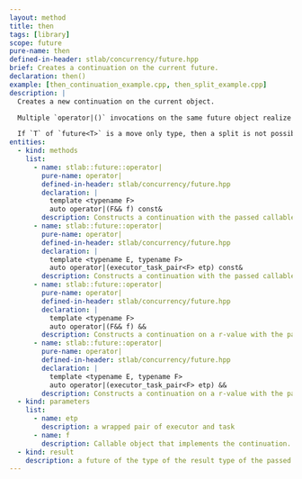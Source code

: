 ```yaml
---
layout: method
title: then
tags: [library]
scope: future
pure-name: then
defined-in-header: stlab/concurrency/future.hpp
brief: Creates a continuation on the current future.
declaration: then()
example: [then_continuation_example.cpp, then_split_example.cpp]
description: |
  Creates a new continuation on the current object. 

  Multiple `operator|()` invocations on the same future object realize a split. The result of this will be copied into all continuations. 

  If `T` of `future<T>` is a move only type, then a split is not possible of course.
entities:
  - kind: methods
    list:
      - name: stlab::future::operator|
        pure-name: operator|
        defined-in-header: stlab/concurrency/future.hpp 
        declaration: |
          template <typename F> 
          auto operator|(F&& f) const&
        description: Constructs a continuation with the passed callable object using the same executor as this.
      - name: stlab::future::operator|
        pure-name: operator|
        defined-in-header: stlab/concurrency/future.hpp 
        declaration: |
          template <typename E, typename F> 
          auto operator|(executor_task_pair<F> etp) const&
        description: Constructs a continuation with the passed callable object using the provided executor.
      - name: stlab::future::operator|
        pure-name: operator|
        defined-in-header: stlab/concurrency/future.hpp 
        declaration: |
          template <typename F>
          auto operator|(F&& f) &&
        description: Constructs a continuation on a r-value with the passed callable object using the same executor as this.
      - name: stlab::future::operator|
        pure-name: operator|
        defined-in-header: stlab/concurrency/future.hpp 
        declaration: |
          template <typename E, typename F>
          auto operator|(executor_task_pair<F> etp) &&
        description: Constructs a continuation on a r-value with the passed callable object using the provided executor.
  - kind: parameters
    list:
      - name: etp
        description: a wrapped pair of executor and task
      - name: f
        description: Callable object that implements the continuation. `T` of this must be convertible to the parameter of `f`.
  - kind: result
    description: a future of the type of the result type of the passed function object.
---
```

